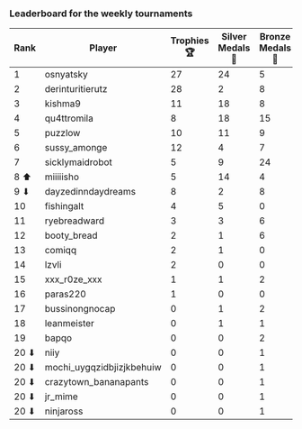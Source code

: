 ### Leaderboard for the weekly tournaments

| Rank | Player | Trophies 🏆 | Silver Medals 🥈 | Bronze Medals 🥉 | Points |
|----------|--------|------------|-----------------|-----------------|--------|
| 1 | osnyatsky | 27 | 24 | 5 | 107.5 |
| 2 | derinturitierutz | 28 | 2 | 8 | 90.0 |
| 3 | kishma9 | 11 | 18 | 8 | 55.0 |
| 4 | qu4ttromila | 8 | 18 | 15 | 49.5 |
| 5 | puzzlow | 10 | 11 | 9 | 45.5 |
| 6 | sussy_amonge | 12 | 4 | 7 | 43.5 |
| 7 | sicklymaidrobot | 5 | 9 | 24 | 36.0 |
| 8 ⬆| miiiiisho | 5 | 14 | 4 | 31.0 |
| 9 ⬇| dayzedinndaydreams | 8 | 2 | 8 | 30.0 |
| 10 | fishingalt | 4 | 5 | 0 | 17.0 |
| 11 | ryebreadward | 3 | 3 | 6 | 15.0 |
| 12 | booty_bread | 2 | 1 | 6 | 10.0 |
| 13 | comiqq | 2 | 1 | 0 | 7.0 |
| 14 | lzvli | 2 | 0 | 0 | 6.0 |
| 15 | xxx_r0ze_xxx | 1 | 1 | 2 | 5.0 |
| 16 | paras220 | 1 | 0 | 0 | 3.0 |
| 17 | bussinongnocap | 0 | 1 | 2 | 2.0 |
| 18 | leanmeister | 0 | 1 | 1 | 1.5 |
| 19 | bapqo | 0 | 0 | 2 | 1.0 |
| 20 ⬇| niiy | 0 | 0 | 1 | 0.5 |
| 20 ⬇| mochi_uygqzidbjizjkbehuiw | 0 | 0 | 1 | 0.5 |
| 20 ⬇| crazytown_bananapants | 0 | 0 | 1 | 0.5 |
| 20 ⬇| jr_mime | 0 | 0 | 1 | 0.5 |
| 20 ⬇| ninjaross | 0 | 0 | 1 | 0.5 |

